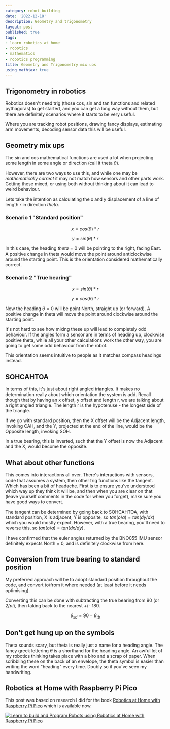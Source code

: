 ```yaml
---
category: robot building
date: '2022-12-18'
description: Geometry and trigonometry
layout: post
published: true
tags:
- learn robotics at home
- robotics
- mathematics
- robotics programming
title: Geometry and Trigonometry mix ups
using_mathjax: true
---
```

## Trigonometry in robotics

Robotics doesn't need trig (those cos, sin and tan functions and related pythagoras) to get started, and you can get a long way without them, but there are definitely scenarios where it starts to be very useful.

Where you are tracking robot positions, drawing fancy displays, estimating arm movements, decoding sensor data this will be useful.

## Geometry mix ups

The sin and cos mathematical functions are used a lot when projecting some length in some angle or direction (call it theta $\theta$).

However, there are two ways to use this, and while one may be _mathematically correct_ it may not match how sensors and other parts work.
Getting these mixed, or using both without thinking about it can lead to weird behaviour.

Lets take the intention as calculating the x and y displacement of a line of length $r$ in direction $theta$.

### Scenario 1 "Standard position"

$$x = cos(\theta) * r$$

$$y = sin(\theta) * r$$

In this case, the heading $theta=0$ will be pointing to the right, facing East.
A positive change in theta would move the point around anticlockwise around the starting point.
This is the orientation considered mathematically correct.

### Scenario 2 "True bearing"

$$x = sin(\theta) * r$$

$$y = cos(\theta) * r$$

Now the heading $\theta=0$ will be point North, straight up (or forward).
A positive change in theta will move the point around clockwise around the starting point.

It's not hard to see how mixing these up will lead to completely odd behaviour.
If the angles form a sensor are in terms of heading up, clockwise positive theta, while all your other calculations work the other way, you are going to get some odd behaviour from the robot.

This orientation seems intuitive to people as it matches compass headings instead.

## SOHCAHTOA

In terms of this, it's just about right angled triangles.
It makes no determination really about which orientation the system is add. Recall though that by having an x offset, y offset and length r, we are talking about a right angled triangle.
The length r is the hypotenuse - the longest side of the triangle.

If we go with standard position, then the X offset will be the Adjacent length, invoking CAH, and the Y, projected at the end of the line, would be the Opposite length, invoking SOH.

In a true bearing, this is inverted, such that the Y offset is now the Adjacent and the X, would become the opposite.

## What about other functions

This comes into interactions all over.
There's interactions with sensors, code that assumes a system, then other trig functions like the tangent.
Which has been a bit of headache. First is to ensure you've understood which way up they think it will be, and then when you are clear on that (leave yourself comments in the code for when you forget), make sure you have good ways to convert.

The tangent can be determined by going back to SOHCAHTOA, with standard position, X is adjacent, Y is opposite, so $tan(o/a) = tan(dy/dx)$ which you would mostly expect.
However, with a true bearing, you'll need to reverse this, so $tan(o/a) = tan(dx/dy)$.

I have confirmed that the euler angles returned by the BNO055 IMU sensor definitely expects North = 0, and is definitely clockwise from here.

## Conversion from true bearing to standard position

My preferred approach will be to adopt standard position throughout the code, and convert to/from it where needed (at least before it needs optimising).

Converting this can be done with subtracting the true bearing from 90 (or $2/pi$), then taking back to the nearest +/- 180.

$$\theta_{sd}=90-\theta_{tb}$$

## Don't get hung up on the symbols

Theta sounds scary, but theta is really just a name for a heading angle. The fancy greek lettering $\theta$ is a shorthand for the heading angle.
An awful lot of my robotics thinking takes place with a biro and a scrap of paper.
When scribbling these on the back of an envelope, the theta symbol is easier than writing the word "heading" every time.
Doubly so if you've seen my handwriting.

## Robotics at Home with Raspberry Pi Pico

This post was based on research I did for the book [Robotics at Home with Raspberry Pi Pico](https://packt.link/5swS2) which is available now.

<a href="https://packt.link/5swS2" title="Learn to build and Program Robots using Robotics at Home with Raspberry Pi Pico"><img src="/galleries/2023/Robotics-at-Home-with-Raspberry-Pi-Pico-banner-2048.jpg"
  alt="Learn to build and Program Robots using Robotics at Home with Raspberry Pi Pico"
  sizes="(min-width: 1200px) 1140px, (min-width: 1000px) 940px, (min-width: 800px) 720px, 93.75vw"
  srcset="/galleries/2023/Robotics-at-Home-with-Raspberry-Pi-Pico-banner-720.jpg 720w, /galleries/2023/Robotics-at-Home-with-Raspberry-Pi-Pico-banner-1140.jpg 1140w, /galleries/2023/Robotics-at-Home-with-Raspberry-Pi-Pico-banner-1280.jpg 1280w"></a>

